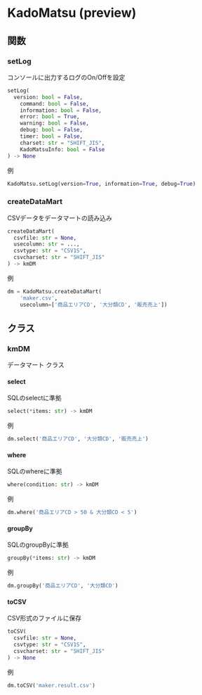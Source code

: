# KadoMatsu (preview)

## 関数

### setLog
コンソールに出力するログのOn/Offを設定
```python
setLog(
  version: bool = False,
	command: bool = False,
	information: bool = False,
	error: bool = True,
	warning: bool = False,
	debug: bool = False,
	timer: bool = False,
	charset: str = "SHIFT_JIS",
	KadoMatsuInfo: bool = False
) -> None
```
例
```python
KadoMatsu.setLog(version=True, information=True, debug=True)
```

### createDataMart
CSVデータをデータマートの読み込み
```python
createDataMart(
  csvfile: str = None,
  usecolumn: str = ...,
  csvtype: str = "CSV1S",
  csvcharset: str = "SHIFT_JIS"
) -> kmDM
```
例
```python
dm = KadoMatsu.createDataMart(
	'maker.csv',
	usecolumn=['商品エリアCD', '大分類CD', '販売売上'])
```

## クラス

### kmDM
データマート クラス

#### select
SQLのselectに準拠
```python
select(*items: str) -> kmDM
```
例
```python
dm.select('商品エリアCD', '大分類CD', '販売売上')
```

#### where
SQLのwhereに準拠
```python
where(condition: str) -> kmDM
```
例
```python
dm.where('商品エリアCD > 50 & 大分類CD < 5')
```

#### groupBy
SQLのgroupByに準拠
```python
groupBy(*items: str) -> kmDM
```
例
```python
dm.groupBy('商品エリアCD', '大分類CD')
```

#### toCSV
CSV形式のファイルに保存
```python
toCSV(
  csvfile: str = None,
  csvtype: str = "CSV1S",
  csvcharset: str = "SHIFT_JIS"
) -> None
```
例
```python
dm.toCSV('maker.result.csv')
```
